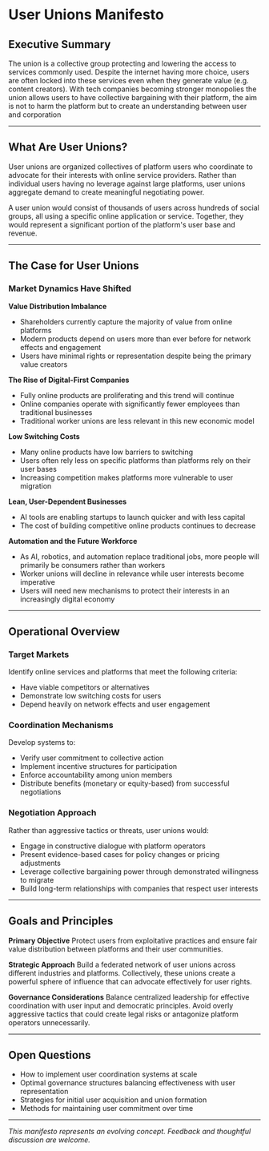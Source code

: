 # User Unions Manifesto

## Executive Summary

The union is a collective group protecting and lowering the access to services commonly used. Despite the internet having more choice, users are often locked into these services even when they generate value (e.g. content creators). With tech companies becoming stronger monopolies the union allows users to have collective bargaining with their platform, the aim is not to harm the platform but to create an understanding between user and corporation


---

## What Are User Unions?

User unions are organized collectives of platform users who coordinate to advocate for their interests with online service providers. Rather than individual users having no leverage against large platforms, user unions aggregate demand to create meaningful negotiating power.

A user union would consist of thousands of users across hundreds of social groups, all using a specific online application or service. Together, they would represent a significant portion of the platform's user base and revenue.

---

## The Case for User Unions

### Market Dynamics Have Shifted

**Value Distribution Imbalance**
- Shareholders currently capture the majority of value from online platforms
- Modern products depend on users more than ever before for network effects and engagement
- Users have minimal rights or representation despite being the primary value creators

**The Rise of Digital-First Companies**
- Fully online products are proliferating and this trend will continue
- Online companies operate with significantly fewer employees than traditional businesses
- Traditional worker unions are less relevant in this new economic model

**Low Switching Costs**
- Many online products have low barriers to switching
- Users often rely less on specific platforms than platforms rely on their user bases
- Increasing competition makes platforms more vulnerable to user migration

**Lean, User-Dependent Businesses**
- AI tools are enabling startups to launch quicker and with less capital
- The cost of building competitive online products continues to decrease

**Automation and the Future Workforce**
- As AI, robotics, and automation replace traditional jobs, more people will primarily be consumers rather than workers
- Worker unions will decline in relevance while user interests become imperative
- Users will need new mechanisms to protect their interests in an increasingly digital economy

---

## Operational Overview

### Target Markets
Identify online services and platforms that meet the following criteria:
- Have viable competitors or alternatives
- Demonstrate low switching costs for users
- Depend heavily on network effects and user engagement

### Coordination Mechanisms
Develop systems to:
- Verify user commitment to collective action
- Implement incentive structures for participation
- Enforce accountability among union members
- Distribute benefits (monetary or equity-based) from successful negotiations

### Negotiation Approach
Rather than aggressive tactics or threats, user unions would:
- Engage in constructive dialogue with platform operators
- Present evidence-based cases for policy changes or pricing adjustments
- Leverage collective bargaining power through demonstrated willingness to migrate
- Build long-term relationships with companies that respect user interests

---

## Goals and Principles

**Primary Objective**
Protect users from exploitative practices and ensure fair value distribution between platforms and their user communities.

**Strategic Approach**
Build a federated network of user unions across different industries and platforms. Collectively, these unions create a powerful sphere of influence that can advocate effectively for user rights.

**Governance Considerations**
Balance centralized leadership for effective coordination with user input and democratic principles. Avoid overly aggressive tactics that could create legal risks or antagonize platform operators unnecessarily.

---

## Open Questions

- How to implement user coordination systems at scale
- Optimal governance structures balancing effectiveness with user representation
- Strategies for initial user acquisition and union formation
- Methods for maintaining user commitment over time

---

*This manifesto represents an evolving concept. Feedback and thoughtful discussion are welcome.*
